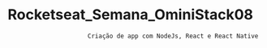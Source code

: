 # Rocketseat_Semana_OminiStack08

                          Criação de app com NodeJs, React e React Native
